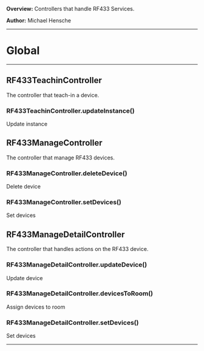 **Overview:** Controllers that handle RF433 Services.



**Author:** Michael Hensche




* * *

# Global





* * *

## RF433TeachinController
The controller that teach-in a device.

### RF433TeachinController.updateInstance() 

Update instance



## RF433ManageController
The controller that manage RF433 devices.

### RF433ManageController.deleteDevice() 

Delete device


### RF433ManageController.setDevices() 

Set devices



## RF433ManageDetailController
The controller that handles actions on the RF433 device.

### RF433ManageDetailController.updateDevice() 

Update device


### RF433ManageDetailController.devicesToRoom() 

Assign devices to room


### RF433ManageDetailController.setDevices() 

Set devices




* * *
